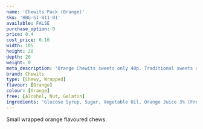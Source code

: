 ```yaml
---
name: 'Chewits Pack (Orange)'
sku: 'HBG-SI-011-01'
available: FALSE
purchase_option: 0
price: 0.4
cost_price: 0.16
width: 105
height: 20
depth: 20
weight: 0
meta_description: 'Orange Chewits sweets only 40p. Traditional sweets and more at Humbugs Confectionery Store. Specialists in satisfying your sweet tooth!'
brand: Chewits
type: [Chewy, Wrapped]
flavour: [Orange]
colour: [Orange]
free: [Alcohol, Nut, Gelatin]
ingredients: 'Glucose Syrup, Sugar, Vegetable Oil, Orange Juice 3% (From Concentrate), Lactic Acid, Egg White, Citric Acid, Hydrolysed Rice Protein, Natural Flavouring, Colour: Paprika Extract'
---
```

Small wrapped orange flavoured chews.